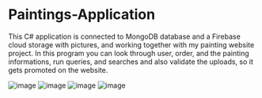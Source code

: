 # Paintings-Application

This C# application is connected to MongoDB database and a Firebase cloud storage with pictures, and working together with my painting website project. In this program you can look through user, order, and the painting informations, run queries, and searches and also validate the uploads, so it gets promoted on the website.

![image](https://user-images.githubusercontent.com/130675477/236815084-84811945-a020-44d8-b0e9-5da932f4d75e.png)
![image](https://user-images.githubusercontent.com/130675477/236815182-e0a6d5f8-b505-4dfe-9470-48d45b09357c.png)
![image](https://user-images.githubusercontent.com/130675477/236815290-07296a96-80a2-4935-be7c-e277f4ad04ad.png)
![image](https://user-images.githubusercontent.com/130675477/236815712-8c5419ca-937f-4155-887d-f19cc64994b6.png)
